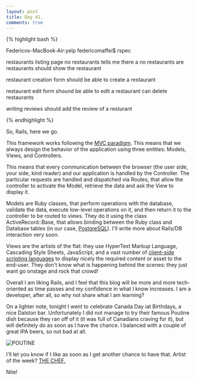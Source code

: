 ```yaml
---
layout: post
title: Day 41.
comments: true
---
```


{% highlight bash %}

Federicos-MacBook-Air:yelp federicomaffei$ rspec

restaurants listing page
  no restaurants
    tells me there a no restaurants
  are restaurants
    should show the restaurant

restaurant creation form
  should be able to create a restaurant

restaurant edit form
  shound be able to edit a restaurant
  can delete restaurants

writing reviews
  should add the review of a resturant

{% endhighlight %}

So, Rails, here we go.

This framework works following the [MVC paradigm](http://betterexplained.com/articles/intermediate-rails-understanding-models-views-and-controllers/). This means that we always design the behavior of the application using three entities: Models, Views, and Controllers.

This means that every communication between the browser (the user side, your side, kind reader) and our application is handled by the Controller. The particular requests are handled and dispatched via Routes, that allow the controller to activate the Model, retrieve the data and ask the View to display it.

Models are Ruby classes, that perform operations with the database, validate the data, execute low-level operations on it, and then return it to the controller to be routed to views. They do it using the class ActiveRecord::Base, that allows binding between the Ruby class and Database tables (in our case, [PostgreSQL](http://en.wikipedia.org/wiki/PostgreSQL)). I'll write more about Rails/DB interaction very soon.

Views are the artists of the flat: they use HyperText Markup Language, Cascading Style Sheets, JavaScript, and a vast number of [client-side scripting languages](https://www.princeton.edu/~achaney/tmve/wiki100k/docs/Client-side_scripting.html) to display nicely the required content or asset to the end-user. They don't know what is happening behind the scenes: they just want go onstage and rock that crowd!

Overall I am liking Rails, and I feel that this blog will be more and more tech-oriented as time passes and my confidence in what I know increases. I am a developer, after all, so why not share what I am learning?

On a lighter note, tonight I went to celebrate Canada Day iat Birthdays, a nice Dalston bar. Unfortunately I did not manage to try their famous Poutine dish because they ran off of it (it was full of Canadians craving for it), but will definitely do as soon as I have the chance. I balanced with a couple of great IPA beers, so not bad at all.

![POUTINE](http://federicomaffei.github.io/public/images/poutine.jpg)

I'll let you know if I like as soon as I get another chance to have that. Artist of the week? [THE CHEF.](https://www.youtube.com/watch?v=cuHkUq1uSqE)

Nite!
